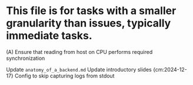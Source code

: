 # This file is for tasks with a smaller granularity than issues, typically immediate tasks.
(A) Ensure that reading from host on CPU performs required synchronization

Update `anatomy_of_a_backend.md`
Update introductory slides {cm:2024-12-17}
Config to skip capturing logs from stdout